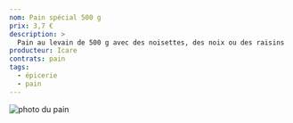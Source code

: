 ```yaml
---
nom: Pain spécial 500 g
prix: 3,7 €
description: >
  Pain au levain de 500 g avec des noisettes, des noix ou des raisins
producteur: Icare
contrats: pain
tags: 
  - épicerie
  - pain
---
```


![photo du pain](pain-special.jpg)
